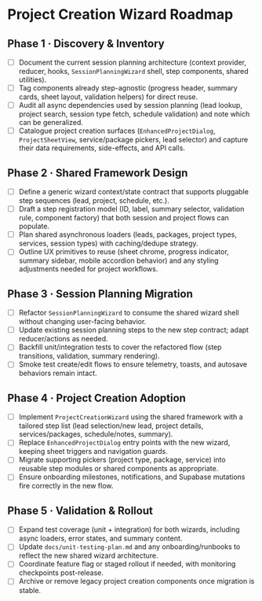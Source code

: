 # Project Creation Wizard Roadmap

## Phase 1 · Discovery & Inventory
- [ ] Document the current session planning architecture (context provider, reducer, hooks, `SessionPlanningWizard` shell, step components, shared utilities).
- [ ] Tag components already step-agnostic (progress header, summary cards, sheet layout, validation helpers) for direct reuse.
- [ ] Audit all async dependencies used by session planning (lead lookup, project search, session type fetch, schedule validation) and note which can be generalized.
- [ ] Catalogue project creation surfaces (`EnhancedProjectDialog`, `ProjectSheetView`, service/package pickers, lead selector) and capture their data requirements, side-effects, and API calls.

## Phase 2 · Shared Framework Design
- [ ] Define a generic wizard context/state contract that supports pluggable step sequences (lead, project, schedule, etc.).
- [ ] Draft a step registration model (ID, label, summary selector, validation rule, component factory) that both session and project flows can populate.
- [ ] Plan shared asynchronous loaders (leads, packages, project types, services, session types) with caching/dedupe strategy.
- [ ] Outline UX primitives to reuse (sheet chrome, progress indicator, summary sidebar, mobile accordion behavior) and any styling adjustments needed for project workflows.

## Phase 3 · Session Planning Migration
- [ ] Refactor `SessionPlanningWizard` to consume the shared wizard shell without changing user-facing behavior.
- [ ] Update existing session planning steps to the new step contract; adapt reducer/actions as needed.
- [ ] Backfill unit/integration tests to cover the refactored flow (step transitions, validation, summary rendering).
- [ ] Smoke test create/edit flows to ensure telemetry, toasts, and autosave behaviors remain intact.

## Phase 4 · Project Creation Adoption
- [ ] Implement `ProjectCreationWizard` using the shared framework with a tailored step list (lead selection/new lead, project details, services/packages, schedule/notes, summary).
- [ ] Replace `EnhancedProjectDialog` entry points with the new wizard, keeping sheet triggers and navigation guards.
- [ ] Migrate supporting pickers (project type, package, service) into reusable step modules or shared components as appropriate.
- [ ] Ensure onboarding milestones, notifications, and Supabase mutations fire correctly in the new flow.

## Phase 5 · Validation & Rollout
- [ ] Expand test coverage (unit + integration) for both wizards, including async loaders, error states, and summary content.
- [ ] Update `docs/unit-testing-plan.md` and any onboarding/runbooks to reflect the new shared wizard architecture.
- [ ] Coordinate feature flag or staged rollout if needed, with monitoring checkpoints post-release.
- [ ] Archive or remove legacy project creation components once migration is stable.
